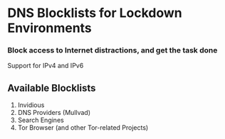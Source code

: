 # DNS Blocklists for Lockdown Environments
### Block access to Internet distractions, and get the task done

Support for IPv4 and IPv6

## Available Blocklists
1. Invidious
2. DNS Providers (Mullvad)
3. Search Engines
4. Tor Browser (and other Tor-related Projects)


